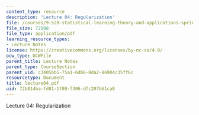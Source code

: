 ```yaml
---
content_type: resource
description: 'Lecture 04: Regularization'
file: /courses/9-520-statistical-learning-theory-and-applications-spring-2003/72b814bafd811f09f306dfc207b61ca8_lecture04.pdf
file_size: 72508
file_type: application/pdf
learning_resource_types:
- Lecture Notes
license: https://creativecommons.org/licenses/by-nc-sa/4.0/
ocw_type: OCWFile
parent_title: Lecture Notes
parent_type: CourseSection
parent_uid: c3405bb5-75a1-6db6-0da2-86904c35ff6c
resourcetype: Document
title: lecture04.pdf
uid: 72b814ba-fd81-1f09-f306-dfc207b61ca8
---
```

Lecture 04: Regularization